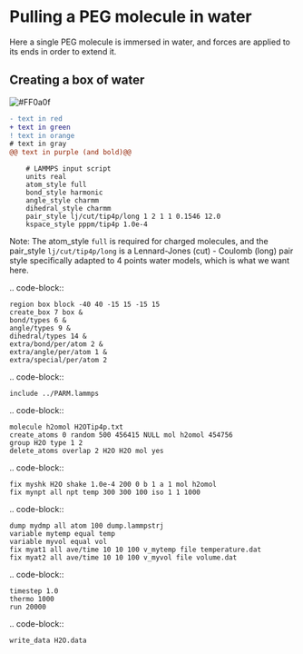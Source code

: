 Pulling a PEG molecule in water
===============================

Here a single PEG molecule is immersed in water, and forces are applied to its 
ends in order to extend it.

Creating a box of water
-----------------------

![#FF0a0f](https://placehold.it/15/FF0a0f/FF0a0f?text=+)

```diff
- text in red
+ text in green
! text in orange
# text in gray
@@ text in purple (and bold)@@
```
   
```
    # LAMMPS input script
    units real
    atom_style full
    bond_style harmonic
    angle_style charmm
    dihedral_style charmm
    pair_style lj/cut/tip4p/long 1 2 1 1 0.1546 12.0
    kspace_style pppm/tip4p 1.0e-4

```

Note: The atom_style `full` is required for charged molecules, and the pair_style `lj/cut/tip4p/long`
is a Lennard-Jones (cut) - Coulomb (long) pair style specifically adapted to 4 points water models,
which is what we want here. 

.. code-block::

    region box block -40 40 -15 15 -15 15
    create_box 7 box &
    bond/types 6 &
    angle/types 9 &
    dihedral/types 14 &
    extra/bond/per/atom 2 &
    extra/angle/per/atom 1 &
    extra/special/per/atom 2

.. code-block::

    include ../PARM.lammps

.. code-block::

    molecule h2omol H2OTip4p.txt
    create_atoms 0 random 500 456415 NULL mol h2omol 454756
    group H2O type 1 2
    delete_atoms overlap 2 H2O H2O mol yes

.. code-block::

    fix myshk H2O shake 1.0e-4 200 0 b 1 a 1 mol h2omol
    fix mynpt all npt temp 300 300 100 iso 1 1 1000

.. code-block::

    dump mydmp all atom 100 dump.lammpstrj
    variable mytemp equal temp
    variable myvol equal vol
    fix myat1 all ave/time 10 10 100 v_mytemp file temperature.dat
    fix myat2 all ave/time 10 10 100 v_myvol file volume.dat

.. code-block::

    timestep 1.0
    thermo 1000
    run 20000

.. code-block::

    write_data H2O.data
